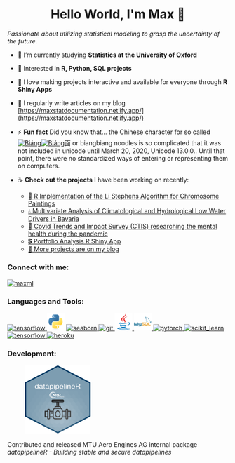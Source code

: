 <h1 align="center">Hello World, I'm Max 👋</h1>

*Passionate about utilizing statistical modeling to grasp the uncertainty of the future.*

- 🔭 I’m currently studying **Statistics at the University of Oxford**

- 🌱 Interested in **R, Python, SQL projects**
- 💜 I love making projects interactive and available for everyone through **R Shiny Apps** 

- 📝 I regularly write articles on my blog [https://maxstatdocumentation.netlify.app/](https://maxstatdocumentation.netlify.app/)

- ⚡ **Fun fact** 
Did you know that... the Chinese character for so called <a title="via Wikimedia Commons" href="https://commons.wikimedia.org/wiki/File:Bi%C3%A1ng.svg"><img width="15" alt="Biáng" src="https://upload.wikimedia.org/wikipedia/commons/thumb/4/41/Bi%C3%A1ng.svg/512px-Bi%C3%A1ng.svg.png"></a><a title="via Wikimedia Commons" href="https://commons.wikimedia.org/wiki/File:Bi%C3%A1ng.svg"><img width="15" alt="Biáng" src="https://upload.wikimedia.org/wikipedia/commons/thumb/4/41/Bi%C3%A1ng.svg/512px-Bi%C3%A1ng.svg.png"></a>面 or biangbiang noodles is so complicated that it was not included in unicode until March 20, 2020, Unicode 13.0.0.. Until that point, there were no standardized ways of entering or representing them on computers.
- ☕ **Check out the projects** I have been working on recently:
   - [🧬 R Implementation of the Li Stephens Algorithm for Chromosome Paintings](https://github.com/MaxMLang/li-stephens-algo)
   - [💧 Multivariate Analysis of Climatological and Hydrological Low Water Drivers in Bavaria](https://github.com/StatPrak-Droughts)
   - [🦠 Covid Trends and Impact Survey (CTIS) researching the mental health during the pandemic](https://github.com/christian-hobelsberger/CTIS-Seminar)
   - [💲 Portfolio Analysis R Shiny App](https://github.com/MaxMLang/portfolio_analysis)
   - [📝 More projects are on my blog](https://maxstatdocumentation.netlify.app)

<h3 align="left">Connect with me:</h3>
<p align="left">
<a href="https://www.linkedin.com/in/max-melchior-l-06b39a204" target="www.linkedin.com/in/max-melchior-l-06b39a204"><img align="center" src="https://raw.githubusercontent.com/rahuldkjain/github-profile-readme-generator/master/src/images/icons/Social/linked-in-alt.svg" alt="maxml" height="30" width="40" /></a>
</p>

<h3 align="left">Languages and Tools:</h3>
<p align="left"> <a href="https://www.r-project.org" target="_blank" rel="noreferrer"> <img src="https://www.vectorlogo.zone/logos/r-project/r-project-official.svg" alt="tensorflow" width="40" height="40"/> </a> 
<a href="https://www.python.org" target="_blank" rel="noreferrer"> <img src="https://raw.githubusercontent.com/devicons/devicon/master/icons/python/python-original.svg" alt="python" width="40" height="40"/></a>
<a href="https://seaborn.pydata.org/" target="_blank" rel="noreferrer"> <img src="https://seaborn.pydata.org/_images/logo-mark-lightbg.svg" alt="seaborn" width="40" height="40"/> </a> 
<a href="https://git-scm.com/" target="_blank" rel="noreferrer"> <img src="https://www.vectorlogo.zone/logos/git-scm/git-scm-icon.svg" alt="git" width="40" height="40"/> </a> 
<a href="https://www.java.com" target="_blank" rel="noreferrer"> <img src="https://raw.githubusercontent.com/devicons/devicon/master/icons/java/java-original.svg" alt="java" width="40" height="40"/> </a> 
<a href="https://www.mysql.com/" target="_blank" rel="noreferrer"> <img src="https://raw.githubusercontent.com/devicons/devicon/master/icons/mysql/mysql-original-wordmark.svg" alt="mysql" width="40" height="40"/> </a> 
<a href="https://pytorch.org/" target="_blank" rel="noreferrer"> <img src="https://www.vectorlogo.zone/logos/pytorch/pytorch-icon.svg" alt="pytorch" width="40" height="40"/> </a> 
<a href="https://scikit-learn.org/" target="_blank" rel="noreferrer"> <img src="https://upload.wikimedia.org/wikipedia/commons/0/05/Scikit_learn_logo_small.svg" alt="scikit_learn" width="40" height="40"/> </a> 
<a href="https://www.tensorflow.org" target="_blank" rel="noreferrer"> <img src="https://www.vectorlogo.zone/logos/tensorflow/tensorflow-icon.svg" alt="tensorflow" width="40" height="40"/> </a>
<a href="https://heroku.com" target="_blank" rel="noreferrer"> <img src="https://www.vectorlogo.zone/logos/heroku/heroku-icon.svg" alt="heroku" width="40" height="40"/> </a>  </p>

<h3 align="left">Development:</h3>
<figure>
    <img src='https://github.com/MaxMLang/maxmlang/blob/main/hex_dp_MTU.png' alt='hex-sticker' width="150" height="155" />
</figure>

Contributed and released MTU Aero Engines AG internal package *datapipelineR - Building stable and secure datapipelines*
